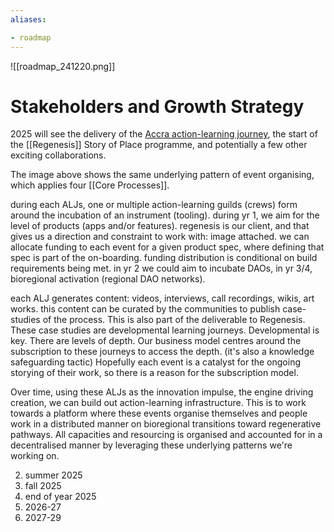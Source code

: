 ```yaml
---
aliases: 

- roadmap
---
```


![[roadmap_241220.png]]

# Stakeholders and Growth Strategy
2025 will see the delivery of the [Accra action-learning journey](https://cardano.ideascale.com/c/cardano/idea/131867), the start of the [[Regenesis]] Story of Place programme, and potentially a few other exciting collaborations. 

The image above shows the same underlying pattern of event organising, which applies four [[Core Processes]].

during each ALJs, one or multiple action-learning guilds (crews) form around the incubation of an instrument (tooling). during yr 1, we aim for the level of products (apps and/or features). regenesis is our client, and that gives us a direction and constraint to work with: image attached. we can allocate funding to each event for a given product spec, where defining that spec is part of the on-boarding. funding distribution is conditional on build requirements being met. in yr 2 we could aim to incubate DAOs, in yr 3/4, bioregional activation (regional DAO networks). 

each ALJ generates content: videos, interviews, call recordings, wikis, art works. this content can be curated by the communities to publish case-studies of the process. This is also part of the deliverable to Regenesis. These case studies are developmental learning journeys. Developmental is key. There are levels of depth. Our business model centres around the subscription to these journeys to access the depth. (it's also a knowledge safeguarding tactic) Hopefully each event is a catalyst for the ongoing storying of their work, so there is a reason for the subscription model.

Over time, using these ALJs as the innovation impulse, the engine driving creation, we can build out action-learning infrastructure. This is to work towards a platform where these events organise themselves and people work in a distributed manner on bioregional transitions toward regenerative pathways. All capacities and resourcing is organised and accounted for in a decentralised manner by leveraging these underlying patterns we're working on.

2. summer 2025
3. fall 2025
4. end of year 2025
5. 2026-27
6. 2027-29